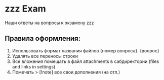 # zzz Exam
Наши ответы на вопросы к экзамену zzz
## Правила оформления:
  1) Использовать формат названия файлов {номер вопроса}. {вопрос}
  2) Удалять все переносы строки
  3) Все вложения помещать в файл attachments в сабдиректории (files and links in settings)
  4) Помечать > [!note] все свои дополнения (на отл.)
